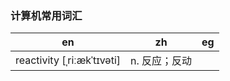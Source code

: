 
### 计算机常用词汇
|   en     |   zh    | eg |
|  ----  | ----  | ----|
| reactivity  [ˌriːækˈtɪvəti] | n. 反应；反动 | |